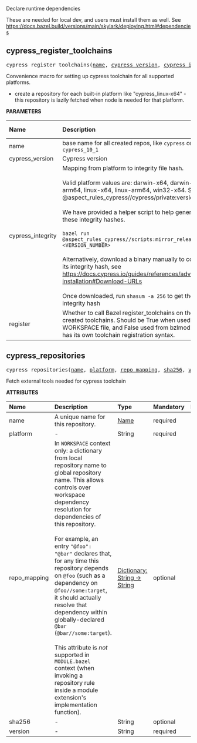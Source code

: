 <!-- Generated with Stardoc: http://skydoc.bazel.build -->

Declare runtime dependencies

These are needed for local dev, and users must install them as well.
See https://docs.bazel.build/versions/main/skylark/deploying.html#dependencies

<a id="cypress_register_toolchains"></a>

## cypress_register_toolchains

<pre>
cypress_register_toolchains(<a href="#cypress_register_toolchains-name">name</a>, <a href="#cypress_register_toolchains-cypress_version">cypress_version</a>, <a href="#cypress_register_toolchains-cypress_integrity">cypress_integrity</a>, <a href="#cypress_register_toolchains-register">register</a>)
</pre>

Convenience macro for setting up cypress toolchain for all supported platforms.

- create a repository for each built-in platform like "cypress_linux-x64" -
  this repository is lazily fetched when node is needed for that platform.


**PARAMETERS**


| Name  | Description | Default Value |
| :------------- | :------------- | :------------- |
| <a id="cypress_register_toolchains-name"></a>name |  base name for all created repos, like `cypress` or `cypress_10_1`   |  none |
| <a id="cypress_register_toolchains-cypress_version"></a>cypress_version |  Cypress version   |  `None` |
| <a id="cypress_register_toolchains-cypress_integrity"></a>cypress_integrity |  Mapping from platform to integrity file hash.<br><br>Valid platform values are: darwin-x64, darwin-arm64, linux-x64, linux-arm64, win32-x64. See @aspect_rules_cypress//cypress/private:versions.bzl<br><br>We have provided a helper script to help generate these integrity hashes.<br><br>`bazel run @aspect_rules_cypress//scripts:mirror_releases <VERSION_NUMBER>`<br><br>Alternatively, download a binary manually to compute its integrity hash, see https://docs.cypress.io/guides/references/advanced-installation#Download-URLs<br><br>Once downloaded, run `shasum -a 256` to get the integrity hash   |  `{}` |
| <a id="cypress_register_toolchains-register"></a>register |  Whether to call Bazel register_toolchains on the created toolchains. Should be True when used from a WORKSPACE file, and False used from bzlmod which has its own toolchain registration syntax.   |  `True` |


<a id="cypress_repositories"></a>

## cypress_repositories

<pre>
cypress_repositories(<a href="#cypress_repositories-name">name</a>, <a href="#cypress_repositories-platform">platform</a>, <a href="#cypress_repositories-repo_mapping">repo_mapping</a>, <a href="#cypress_repositories-sha256">sha256</a>, <a href="#cypress_repositories-version">version</a>)
</pre>

Fetch external tools needed for cypress toolchain

**ATTRIBUTES**


| Name  | Description | Type | Mandatory | Default |
| :------------- | :------------- | :------------- | :------------- | :------------- |
| <a id="cypress_repositories-name"></a>name |  A unique name for this repository.   | <a href="https://bazel.build/concepts/labels#target-names">Name</a> | required |  |
| <a id="cypress_repositories-platform"></a>platform |  -   | String | required |  |
| <a id="cypress_repositories-repo_mapping"></a>repo_mapping |  In `WORKSPACE` context only: a dictionary from local repository name to global repository name. This allows controls over workspace dependency resolution for dependencies of this repository.<br><br>For example, an entry `"@foo": "@bar"` declares that, for any time this repository depends on `@foo` (such as a dependency on `@foo//some:target`, it should actually resolve that dependency within globally-declared `@bar` (`@bar//some:target`).<br><br>This attribute is _not_ supported in `MODULE.bazel` context (when invoking a repository rule inside a module extension's implementation function).   | <a href="https://bazel.build/rules/lib/dict">Dictionary: String -> String</a> | optional |  |
| <a id="cypress_repositories-sha256"></a>sha256 |  -   | String | optional |  `""`  |
| <a id="cypress_repositories-version"></a>version |  -   | String | required |  |


